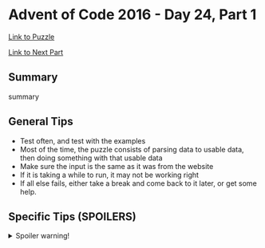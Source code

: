 # Advent of Code 2016 - Day 24, Part 1

[Link to Puzzle](https://adventofcode.com/2016/day/24)

[Link to Next Part](https://github.com/CodingAP/unofficial-aoc-syllabus/blob/main/years/2016/day24/part2.md)

## Summary
summary

## General Tips
- Test often, and test with the examples
- Most of the time, the puzzle consists of parsing data to usable data, then doing something with that usable data
- Make sure the input is the same as it was from the website
- If it is taking a while to run, it may not be working right
- If all else fails, either take a break and come back to it later, or get some help.

## Specific Tips (SPOILERS)
<details> <summary>Spoiler warning!</summary>

specific tips

</details>